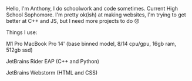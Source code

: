 Hello, I'm Anthony, I do schoolwork and code sometimes. Current High School Sophomore.
I'm pretty ok(ish) at making websites, I'm trying to get better at C++ and JS, but I need more projects to do 😞

Things I use:

M1 Pro MacBook Pro 14' (base binned model, 8/14 cpu/gpu, 16gb ram, 512gb ssd)

JetBrains Rider EAP (C++ and Python)

JetBrains Webstorm (HTML and CSS)

